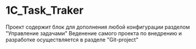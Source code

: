 # 1C_Task_Traker
Проект содержит блок для дополнения любой конфигурации разделом "Управление задачами"
Веденение самого проекта по внедрению и разработке осуществляется в разделе "Git-project"
